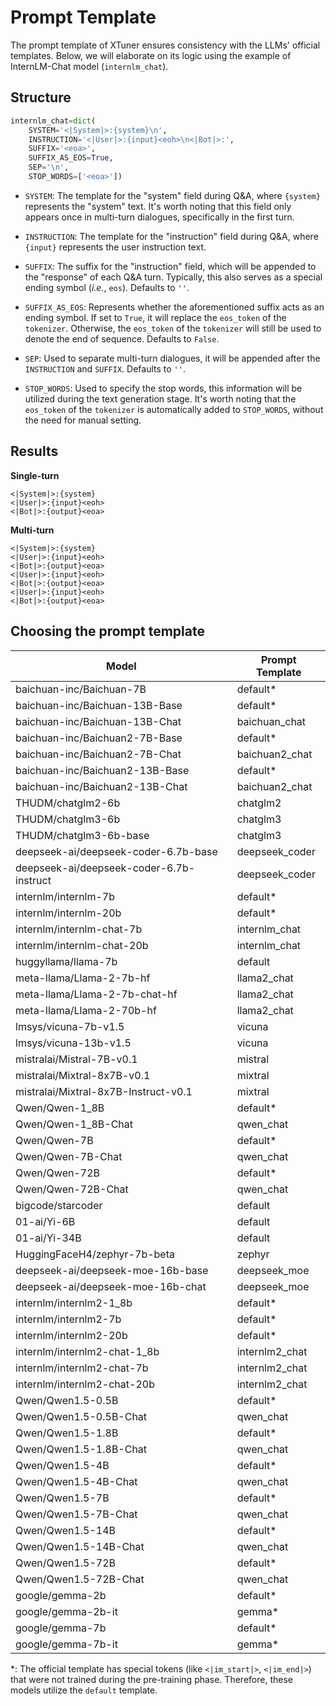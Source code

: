 # Prompt Template

The prompt template of XTuner ensures consistency with the LLMs' official templates. Below, we will elaborate on its logic using the example of InternLM-Chat model (`internlm_chat`).

## Structure

```python
internlm_chat=dict(
    SYSTEM='<|System|>:{system}\n',
    INSTRUCTION='<|User|>:{input}<eoh>\n<|Bot|>:',
    SUFFIX='<eoa>',
    SUFFIX_AS_EOS=True,
    SEP='\n',
    STOP_WORDS=['<eoa>'])
```

- `SYSTEM`: The template for the "system" field during Q&A, where `{system}` represents the "system" text. It's worth noting that this field only appears once in multi-turn dialogues, specifically in the first turn.

- `INSTRUCTION`: The template for the "instruction" field during Q&A, where `{input}` represents the user instruction text.

- `SUFFIX`: The suffix for the "instruction" field, which will be appended to the "response" of each Q&A turn. Typically, this also serves as a special ending symbol (*i.e.*, `eos`). Defaults to `''`.

- `SUFFIX_AS_EOS`: Represents whether the aforementioned suffix acts as an ending symbol. If set to `True`, it will replace the `eos_token` of the `tokenizer`. Otherwise, the `eos_token` of the `tokenizer` will still be used to denote the end of sequence. Defaults to `False`.

- `SEP`: Used to separate multi-turn dialogues, it will be appended after the `INSTRUCTION` and `SUFFIX`. Defaults to `''`.

- `STOP_WORDS`: Used to specify the stop words, this information will be utilized during the text generation stage.  It's worth noting that the `eos_token` of the `tokenizer` is automatically added to `STOP_WORDS`, without the need for manual setting.

## Results

**Single-turn**

```
<|System|>:{system}
<|User|>:{input}<eoh>
<|Bot|>:{output}<eoa>
```

**Multi-turn**

```
<|System|>:{system}
<|User|>:{input}<eoh>
<|Bot|>:{output}<eoa>
<|User|>:{input}<eoh>
<|Bot|>:{output}<eoa>
<|User|>:{input}<eoh>
<|Bot|>:{output}<eoa>
```

## Choosing the prompt template

| Model                                    | Prompt Template |
| ---------------------------------------- | --------------- |
| baichuan-inc/Baichuan-7B                 | default\*       |
| baichuan-inc/Baichuan-13B-Base           | default\*       |
| baichuan-inc/Baichuan-13B-Chat           | baichuan_chat   |
| baichuan-inc/Baichuan2-7B-Base           | default\*       |
| baichuan-inc/Baichuan2-7B-Chat           | baichuan2_chat  |
| baichuan-inc/Baichuan2-13B-Base          | default\*       |
| baichuan-inc/Baichuan2-13B-Chat          | baichuan2_chat  |
| THUDM/chatglm2-6b                        | chatglm2        |
| THUDM/chatglm3-6b                        | chatglm3        |
| THUDM/chatglm3-6b-base                   | chatglm3        |
| deepseek-ai/deepseek-coder-6.7b-base     | deepseek_coder  |
| deepseek-ai/deepseek-coder-6.7b-instruct | deepseek_coder  |
| internlm/internlm-7b                     | default\*       |
| internlm/internlm-20b                    | default\*       |
| internlm/internlm-chat-7b                | internlm_chat   |
| internlm/internlm-chat-20b               | internlm_chat   |
| huggyllama/llama-7b                      | default         |
| meta-llama/Llama-2-7b-hf                 | llama2_chat     |
| meta-llama/Llama-2-7b-chat-hf            | llama2_chat     |
| meta-llama/Llama-2-70b-hf                | llama2_chat     |
| lmsys/vicuna-7b-v1.5                     | vicuna          |
| lmsys/vicuna-13b-v1.5                    | vicuna          |
| mistralai/Mistral-7B-v0.1                | mistral         |
| mistralai/Mixtral-8x7B-v0.1              | mixtral         |
| mistralai/Mixtral-8x7B-Instruct-v0.1     | mixtral         |
| Qwen/Qwen-1_8B                           | default\*       |
| Qwen/Qwen-1_8B-Chat                      | qwen_chat       |
| Qwen/Qwen-7B                             | default\*       |
| Qwen/Qwen-7B-Chat                        | qwen_chat       |
| Qwen/Qwen-72B                            | default\*       |
| Qwen/Qwen-72B-Chat                       | qwen_chat       |
| bigcode/starcoder                        | default         |
| 01-ai/Yi-6B                              | default         |
| 01-ai/Yi-34B                             | default         |
| HuggingFaceH4/zephyr-7b-beta             | zephyr          |
| deepseek-ai/deepseek-moe-16b-base        | deepseek_moe    |
| deepseek-ai/deepseek-moe-16b-chat        | deepseek_moe    |
| internlm/internlm2-1_8b                  | default\*       |
| internlm/internlm2-7b                    | default\*       |
| internlm/internlm2-20b                   | default\*       |
| internlm/internlm2-chat-1_8b             | internlm2_chat  |
| internlm/internlm2-chat-7b               | internlm2_chat  |
| internlm/internlm2-chat-20b              | internlm2_chat  |
| Qwen/Qwen1.5-0.5B                        | default\*       |
| Qwen/Qwen1.5-0.5B-Chat                   | qwen_chat       |
| Qwen/Qwen1.5-1.8B                        | default\*       |
| Qwen/Qwen1.5-1.8B-Chat                   | qwen_chat       |
| Qwen/Qwen1.5-4B                          | default\*       |
| Qwen/Qwen1.5-4B-Chat                     | qwen_chat       |
| Qwen/Qwen1.5-7B                          | default\*       |
| Qwen/Qwen1.5-7B-Chat                     | qwen_chat       |
| Qwen/Qwen1.5-14B                         | default\*       |
| Qwen/Qwen1.5-14B-Chat                    | qwen_chat       |
| Qwen/Qwen1.5-72B                         | default\*       |
| Qwen/Qwen1.5-72B-Chat                    | qwen_chat       |
| google/gemma-2b                          | default\*       |
| google/gemma-2b-it                       | gemma\*         |
| google/gemma-7b                          | default\*       |
| google/gemma-7b-it                       | gemma\*         |

\*: The official template has special tokens (like `<|im_start|>`, `<|im_end|>`) that were not trained during the pre-training phase. Therefore, these models utilize the `default` template.
